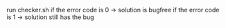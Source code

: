 run checker.sh
if the error code is 0 -> solution is bugfree
if the error code is 1 -> solution still has the bug

